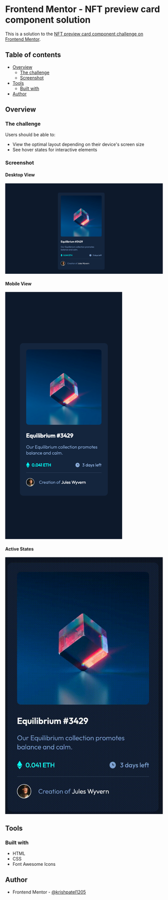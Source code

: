 # Frontend Mentor - NFT preview card component solution

This is a solution to the [NFT preview card component challenge on Frontend Mentor](https://www.frontendmentor.io/challenges/nft-preview-card-component-SbdUL_w0U).

## Table of contents

- [Overview](#overview)
  - [The challenge](#the-challenge)
  - [Screenshot](#screenshot)
- [Tools](#my-process)
  - [Built with](#built-with)
- [Author](#author)

## Overview

### The challenge

Users should be able to:

- View the optimal layout depending on their device's screen size
- See hover states for interactive elements

### Screenshot

#### Desktop View
![](./screenshots/solution-desktop-preview.png)

#### Mobile View
![](./screenshots/solution-mobile-preview.png)

#### Active States
![](./screenshots/solution-active-states.gif)

## Tools

### Built with

- HTML
- CSS 
- Font Awesome Icons

## Author

- Frontend Mentor - [@krishpatel1205](https://www.github.com/krishpatel1205/)
